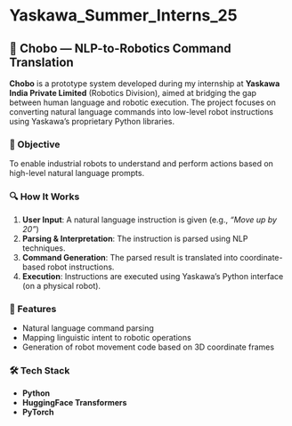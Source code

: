 # Yaskawa_Summer_Interns_25

## 🤖 Chobo — NLP-to-Robotics Command Translation

**Chobo** is a prototype system developed during my internship at **Yaskawa India Private Limited** (Robotics Division), aimed at bridging the gap between human language and robotic execution. The project focuses on converting natural language commands into low-level robot instructions using Yaskawa’s proprietary Python libraries.

### 🧠 Objective

To enable industrial robots to understand and perform actions based on high-level natural language prompts.

### 🔍 How It Works

1. **User Input**: A natural language instruction is given (e.g., *“Move up by 20”*)
2. **Parsing & Interpretation**: The instruction is parsed using NLP techniques.
3. **Command Generation**: The parsed result is translated into coordinate-based robot instructions.
4. **Execution**: Instructions are executed using Yaskawa’s Python interface (on a physical robot).

### 🚀 Features

- Natural language command parsing
- Mapping linguistic intent to robotic operations
- Generation of robot movement code based on 3D coordinate frames

### 🛠️ Tech Stack

- **Python**
- **HuggingFace Transformers**
- **PyTorch**